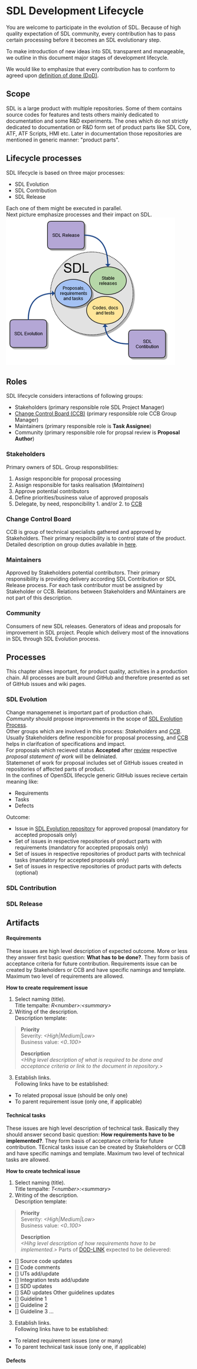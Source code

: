 # **SDL Development Lifecycle**

You are welcome to participate in the evolution of SDL.
Because of high quality expectation of SDL community, every contribution has to pass certain processing before it becomes an SDL evolutionary step.

To make introduction of new ideas into SDL transparent and manageable, we outline in this document major stages of development lifecycle.

We would like to emphasize that every contribution has to conform to agreed upon [definition of done (DoD)][DOD-LINK].

## **Scope**

SDL is a large product with multiple repositories.
Some of them contains source codes for features and tests others mainly dedicated to documentation and some R&D experiments.
The ones which do not strictly dedicated to documentation or R&D form set of product parts like SDL Core, ATF, ATF Scripts, HMI etc.
Later in documentation those repositories are mentioned in generic manner: "product parts".

## **Lifecycle processes**

SDL lifecycle is based on three major processes:
- SDL Evolution
- SDL Contribution
- SDL Release

Each one of them might be executed in parallel. <br>
Next picture emphasize processes and their impact on SDL. <br>
![Lifecycle processes](assets/lifecycle.png "Lifecycle processes")

## **Roles**

SDL lifecycle considers interactions of following groups:

- Stakeholders (primary responsible role SDL Project Manager)
- [Change Control Board (CCB)][CCB-LINK] (primary responsible role CCB Group Manager)
- Maintainers (primary responsible role is **Task Assignee**)
- Community (primary responsible role for propsal review is **Proposal Author**)

### Stakeholders

Primary owners of SDL.
Group responsbilities:
1. Assign responcible for proposal processing
2. Assign responsible for tasks realisation (*Maintainers*)
3. Approve potential contributors
4. Define priorities/business value of approved proposals
5. Delegate, by need, responcibility 1. and/or 2. to [CCB][CCB-LINK]

### Change Control Board

CCB is group of technical specialists gathered and approved by Stakeholders.
Their primary respocibility is to control state of the product.
Detailed description on group duties available in [here][CCB-LINK].

### Maintainers

Approved by Stakeholders potential contributors.
Their primary responsibility is providing delivery according SDL Contribution or SDL Release process.
For each task contributor must be assigned by Stakeholder or CCB.
Relations between Stakeholders and MAintainers are not part of this description.

### Community

Consumers of new SDL releases.
Generators of ideas and proposals for improvement in SDL project.
People which delivery most of the innovations in SDL through SDL Evolution process.

## **Processes**

This chapter alines important, for product quality, activities in a production chain.
All processes are built around GitHub and therefore presented as set of GitHub issues and wiki pages.

### SDL Evolution

Change managemenet is important part of production chain.<br>
*Community* should propose improvements in the scope of [SDL Evolution Process][SDL-EP-LINK].<br>
Other groups which are involved in this process: *Stakeholders* and *[CCB][CCB-LINK]*.<br>
Usually Stakeholders define responcible for proposal processing, and [CCB][CCB-LINK] helps in clarifcation of specifications and impact.<br>
For proposals which recieved status **Accepted** after [review][SDL-EP-LINK] respective *proposal statement of work* will be deliniated.<br>
Statemenet of work for proposal includes set of GitHub issues created in repositories of affected parts of product.<br>
In the confines of OpenSDL lifecycle generic GitHub issues recieve certain meaning like:<br>
- Requirements
- Tasks
- Defects

Outcome: 
- Issue in [SDL Evolution repository][SDL-EP-LINK] for approved proposal (mandatory for accepted proposals only)
- Set of issues in respective repositories of product parts with requirements (mandatory for accepted proposals only)
- Set of issues in respective repositories of product parts with technical tasks (mandatory for accepted proposals only)
- Set of issues in respective repositories of product parts with defects (optional)

### SDL Contribution


### SDL Release



## **Artifacts**




#### Requirements
These issues are high level description of expected outcome.
More or less they answer first basic question: **What has to be done?**.
They form basis of acceptance criteria for future contribution.
Requirements issue can be created by Stakeholders or CCB and have specific namings and template.
Maximum two level of requirements are allowed.

**How to create requirement issue**
1. Select naming (title).<br>
Title tempalte: *R\<number\>:\<summary\>*<br>
2. Writing of the description.<br>
Description template:<br>
> **Priority**<br>
> Severity: *\<High|Medium|Low\>*<br>
> Business value: *\<0..100\>*
> 
> **Description**<br>
> *\<Hihg level description of what is required to be done and acceptance criteria or link to the document in repository.\>*
3. Establish links.<br>
Following links have to be established:<br>
- To related proposal issue (should be only one)
- To parent requirement issue (only one, if applicable)

#### Technical tasks
These issues are high level description of technical task.
Basically they should answer second basic question: **How requirements have to be implemented?**.
They form basis of acceptance criteria for future contribution.
TEcnical tasks issue can be created by Stakeholders or CCB and have specific namings and template.
Maximum two level of technical tasks are allowed.

**How to create technical issue**
1. Select naming (title).<br>
Title tempalte: *T\<number\>:\<summary\>*<br>
2. Writing of the description.<br>
Description template:<br>
> **Priority**<br>
> Severity: *\<High|Medium|Low\>*<br>
> Business value: *\<0..100\>*
> 
> **Description**<br>
> *\<Hihg level description of how requirements have to be implemented.\>*
> Parts of [DOD-LINK] expected to be delievered:
- [] Source code updates
- [] Code comments
- [] UTs add/update
- [] Integration tests add/update
- [] SDD updates
- [] SAD updates
Other guidelines updates
- [] Guideline 1
- [] Guideline 2
- [] Guideline 3
...

3. Establish links.<br>
Following links have to be established:<br>
- To related requirement issues (one or many)
- To parent technical task issue (only one, if applicable)


#### Defects


[SDL-EP-LINK]: https://github.com/smartdevicelink/sdl_evolution/blob/master/process.md "SDL Evolution"
[DOD-LINK]: DefinitionOfDone.md "Definition Of Done"
[CCB-LINK]: ChangeControlBoard.md "Change Control Board"
